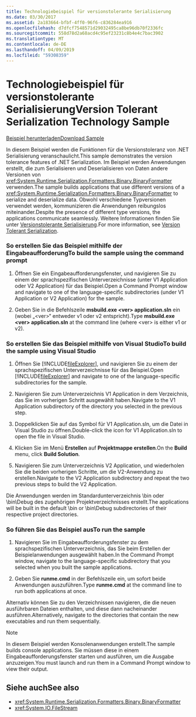 ```yaml
---
title: Technologiebeispiel für versionstolerante Serialisierung
ms.date: 03/30/2017
ms.assetid: 2a183664-bfbf-4ff0-96f6-c836284ea916
ms.openlocfilehash: d7dfcf7548571d29032495ca8be96db70f2336fc
ms.sourcegitcommit: 558d78d2a68acd4c95ef23231c8b4e4c7bac3902
ms.translationtype: MT
ms.contentlocale: de-DE
ms.lasthandoff: 04/09/2019
ms.locfileid: "59308359"
---
```

# <a name="version-tolerant-serialization-technology-sample"></a><span data-ttu-id="83e8b-102">Technologiebeispiel für versionstolerante Serialisierung</span><span class="sxs-lookup"><span data-stu-id="83e8b-102">Version Tolerant Serialization Technology Sample</span></span>
[<span data-ttu-id="83e8b-103">Beispiel herunterladen</span><span class="sxs-lookup"><span data-stu-id="83e8b-103">Download Sample</span></span>](https://download.microsoft.com/download/4/7/B/47B2164C-E780-4B10-8DE4-2CB5B886E0A6/Technologies/Serialization/Runtime%20Serialization/VTS.zip.exe)  
  
 <span data-ttu-id="83e8b-104">In diesem Beispiel werden die Funktionen für die Versionstoleranz von .NET Serialisierung veranschaulicht.</span><span class="sxs-lookup"><span data-stu-id="83e8b-104">This sample demonstrates the version tolerance features of .NET Serialization.</span></span> <span data-ttu-id="83e8b-105">Im Beispiel werden Anwendungen erstellt, die zum Serialisieren und Deserialisieren von Daten andere Versionen von <xref:System.Runtime.Serialization.Formatters.Binary.BinaryFormatter> verwenden.</span><span class="sxs-lookup"><span data-stu-id="83e8b-105">The sample builds applications that use different versions of a <xref:System.Runtime.Serialization.Formatters.Binary.BinaryFormatter> to serialize and deserialize data.</span></span> <span data-ttu-id="83e8b-106">Obwohl verschiedene Typversionen verwendet werden, kommunizieren die Anwendungen reibungslos miteinander.</span><span class="sxs-lookup"><span data-stu-id="83e8b-106">Despite the presence of different type versions, the applications communicate seamlessly.</span></span> <span data-ttu-id="83e8b-107">Weitere Informationen finden Sie unter [Versionstolerante Serialisierung](../../../docs/standard/serialization/version-tolerant-serialization.md).</span><span class="sxs-lookup"><span data-stu-id="83e8b-107">For more information, see [Version Tolerant Serialization](../../../docs/standard/serialization/version-tolerant-serialization.md).</span></span>  
  
### <a name="to-build-the-sample-using-the-command-prompt"></a><span data-ttu-id="83e8b-108">So erstellen Sie das Beispiel mithilfe der Eingabeaufforderung</span><span class="sxs-lookup"><span data-stu-id="83e8b-108">To build the sample using the command prompt</span></span>  
  
1. <span data-ttu-id="83e8b-109">Öffnen Sie ein Eingabeaufforderungsfenster, und navigieren Sie zu einem der sprachspezifischen Unterverzeichnisse (unter V1 Application oder V2 Application) für das Beispiel.</span><span class="sxs-lookup"><span data-stu-id="83e8b-109">Open a Command Prompt window and navigate to one of the language-specific subdirectories (under V1 Application or V2 Application) for the sample.</span></span>  
  
2. <span data-ttu-id="83e8b-110">Geben Sie in die Befehlszeile **msbuild.exe \<ver> application.sln** ein (wobei „\<ver>“ entweder v1 oder v2 entspricht).</span><span class="sxs-lookup"><span data-stu-id="83e8b-110">Type **msbuild.exe \<ver> application.sln** at the command line (where \<ver> is either v1 or v2).</span></span>  
  
### <a name="to-build-the-sample-using-visual-studio"></a><span data-ttu-id="83e8b-111">So erstellen Sie das Beispiel mithilfe von Visual Studio</span><span class="sxs-lookup"><span data-stu-id="83e8b-111">To build the sample using Visual Studio</span></span>  
  
1. <span data-ttu-id="83e8b-112">Öffnen Sie [!INCLUDE[fileExplorer](../../../includes/fileexplorer-md.md)], und navigieren Sie zu einem der sprachspezifischen Unterverzeichnisse für das Beispiel.</span><span class="sxs-lookup"><span data-stu-id="83e8b-112">Open [!INCLUDE[fileExplorer](../../../includes/fileexplorer-md.md)] and navigate to one of the language-specific subdirectories for the sample.</span></span>  
  
2. <span data-ttu-id="83e8b-113">Navigieren Sie zum Unterverzeichnis V1 Application in dem Verzeichnis, das Sie im vorherigen Schritt ausgewählt haben.</span><span class="sxs-lookup"><span data-stu-id="83e8b-113">Navigate to the V1 Application subdirectory of the directory you selected in the previous step.</span></span>  
  
3. <span data-ttu-id="83e8b-114">Doppelklicken Sie auf das Symbol für V1 Application.sln, um die Datei in Visual Studio zu öffnen.</span><span class="sxs-lookup"><span data-stu-id="83e8b-114">Double-click the icon for V1 Application.sln to open the file in Visual Studio.</span></span>  
  
4. <span data-ttu-id="83e8b-115">Klicken Sie im Menü **Erstellen** auf **Projektmappe erstellen**.</span><span class="sxs-lookup"><span data-stu-id="83e8b-115">On the **Build** menu, click **Build Solution**.</span></span>  
  
5. <span data-ttu-id="83e8b-116">Navigieren Sie zum Unterverzeichnis V2 Application, und wiederholen Sie die beiden vorherigen Schritte, um die V2-Anwendung zu erstellen.</span><span class="sxs-lookup"><span data-stu-id="83e8b-116">Navigate to the V2 Application subdirectory and repeat the two previous steps to build the V2 Application.</span></span>  
  
 <span data-ttu-id="83e8b-117">Die Anwendungen werden im Standardunterverzeichnis \bin oder \bin\Debug des zugehörigen Projektverzeichnisses erstellt.</span><span class="sxs-lookup"><span data-stu-id="83e8b-117">The applications will be built in the default \bin or \bin\Debug subdirectories of their respective project directories.</span></span>  
  
### <a name="to-run-the-sample"></a><span data-ttu-id="83e8b-118">So führen Sie das Beispiel aus</span><span class="sxs-lookup"><span data-stu-id="83e8b-118">To run the sample</span></span>  
  
1. <span data-ttu-id="83e8b-119">Navigieren Sie im Eingabeaufforderungsfenster zu dem sprachspezifischen Unterverzeichnis, das Sie beim Erstellen der Beispielanwendungen ausgewählt haben.</span><span class="sxs-lookup"><span data-stu-id="83e8b-119">In the Command Prompt window, navigate to the language-specific subdirectory that you selected when you built the sample applications.</span></span>  
  
2. <span data-ttu-id="83e8b-120">Geben Sie **runme.cmd** in der Befehlszeile ein, um sofort beide Anwendungen auszuführen.</span><span class="sxs-lookup"><span data-stu-id="83e8b-120">Type **runme.cmd** at the command line to run both applications at once.</span></span>  
  
 <span data-ttu-id="83e8b-121">Alternativ können Sie zu den Verzeichnissen navigieren, die die neuen ausführbaren Dateien enthalten, und diese dann nacheinander ausführen.</span><span class="sxs-lookup"><span data-stu-id="83e8b-121">Alternatively, navigate to the directories that contain the new executables and run them sequentially.</span></span>  
  
> [!NOTE]
>  <span data-ttu-id="83e8b-122">In diesem Beispiel werden Konsolenanwendungen erstellt.</span><span class="sxs-lookup"><span data-stu-id="83e8b-122">The sample builds console applications.</span></span> <span data-ttu-id="83e8b-123">Sie müssen diese in einem Eingabeaufforderungsfenster starten und ausführen, um die Ausgabe anzuzeigen.</span><span class="sxs-lookup"><span data-stu-id="83e8b-123">You must launch and run them in a Command Prompt window to view their output.</span></span>  
  
## <a name="see-also"></a><span data-ttu-id="83e8b-124">Siehe auch</span><span class="sxs-lookup"><span data-stu-id="83e8b-124">See also</span></span>

- <xref:System.Runtime.Serialization.Formatters.Binary.BinaryFormatter>
- <xref:System.IO.FileStream>
